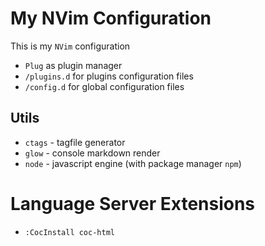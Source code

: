 # My NVim Configuration

This is my `NVim` configuration

* `Plug` as plugin manager
* `/plugins.d` for plugins configuration files
* `/config.d` for global configuration files

## Utils

* `ctags` - tagfile generator
* `glow` - console markdown render
* `node` - javascript engine (with package manager `npm`)

# Language Server Extensions

* `:CocInstall coc-html`
